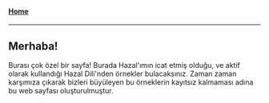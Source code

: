#### [Home](https://hazalimindili.github.io)
___________

## Merhaba!

Burası çok özel bir sayfa! Burada Hazal'ımın icat etmiş olduğu, ve aktif olarak kullandığı Hazal Dili'nden örnekler bulacaksınız. Zaman zaman karşımıza çıkarak bizleri büyüleyen bu örneklerin kayıtsız kalmaması adına bu web sayfası oluşturulmuştur. 